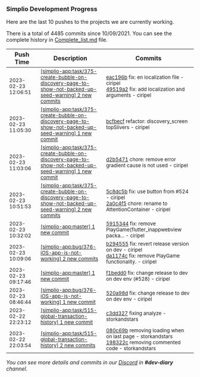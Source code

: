 
### Simplio Development Progress

Here are the last 10 pushes to the projects we are currently working.

There is a total of 4485 commits since 10/09/2021. You can see the complete history in
 [Complete_list.md](Complete_list.md) file.

| Push Time | Description | Commits |
| --- | --- | --- |
| <sub>2023-02-23 12:06:51</sub> | <sub>[[simplio-app:task/375\-create\-bubble\-on\-discovery\-page\-to\-show\-not\-backed\-up\-seed\-warning] 2 new commits](https://github.com/SimplioOfficial/simplio-app/compare/bcfbecfe800e...49519a2be71c)</sub> | <sub>[eac196b](https://github.com/SimplioOfficial/simplio-app/commit/eac196bbf4035e71524057ca25ff81b12cfce425) fix: en localization file - ciripel<br>[49519a2](https://github.com/SimplioOfficial/simplio-app/commit/49519a2be71cbcf8b58a0ea820c6fce77299d595) fix: add localization and arguments - ciripel</sub> |
| <sub>2023-02-23 11:05:30</sub> | <sub>[[simplio-app:task/375\-create\-bubble\-on\-discovery\-page\-to\-show\-not\-backed\-up\-seed\-warning] 1 new commit](https://github.com/SimplioOfficial/simplio-app/commit/bcfbecfe800eaaa4a93071825d34817da91349c6)</sub> | <sub>[bcfbecf](https://github.com/SimplioOfficial/simplio-app/commit/bcfbecfe800eaaa4a93071825d34817da91349c6) refactor: discovery_screen topSlivers - ciripel</sub> |
| <sub>2023-02-23 11:03:06</sub> | <sub>[[simplio-app:task/375\-create\-bubble\-on\-discovery\-page\-to\-show\-not\-backed\-up\-seed\-warning] 1 new commit](https://github.com/SimplioOfficial/simplio-app/commit/d2b54712f64300f2cbf6c911b61819a50f3d12db)</sub> | <sub>[d2b5471](https://github.com/SimplioOfficial/simplio-app/commit/d2b54712f64300f2cbf6c911b61819a50f3d12db) chore: remove error gradient cause is not used - ciripel</sub> |
| <sub>2023-02-23 10:51:53</sub> | <sub>[[simplio-app:task/375\-create\-bubble\-on\-discovery\-page\-to\-show\-not\-backed\-up\-seed\-warning] 2 new commits](https://github.com/SimplioOfficial/simplio-app/compare/8fa067d1947d...2a0c4f5fd99d)</sub> | <sub>[5c8dc5b](https://github.com/SimplioOfficial/simplio-app/commit/5c8dc5bb60a3e89a4269a179794ab3087e656cc6) fix: use button from #524 - ciripel<br>[2a0c4f5](https://github.com/SimplioOfficial/simplio-app/commit/2a0c4f5fd99d1b5a1771a1828398fbc13d7b1c9f) chore: rename to AttentionContainer - ciripel</sub> |
| <sub>2023-02-23 10:32:02</sub> | <sub>[[simplio-app:master] 1 new commit](https://github.com/SimplioOfficial/simplio-app/commit/59153443b6990c11363956a1c5e87c7678ee87d3)</sub> | <sub>[5915344](https://github.com/SimplioOfficial/simplio-app/commit/59153443b6990c11363956a1c5e87c7678ee87d3) fix: remove PlayGame(flutter_inappwebview packa... - ciripel</sub> |
| <sub>2023-02-23 10:09:06</sub> | <sub>[[simplio-app:bug/376\-iOS\-app\-is\-not\-working] 2 new commits](https://github.com/SimplioOfficial/simplio-app/compare/f1bedd095411...da1174ca2251)</sub> | <sub>[b294555](https://github.com/SimplioOfficial/simplio-app/commit/b2945551ca9b0e15c377a68e73fea02f686ba540) fix: revert release version on dev - ciripel<br>[da1174c](https://github.com/SimplioOfficial/simplio-app/commit/da1174ca2251d86546f2e9f29abc3fe3a5459bc6) fix: remove PlayGame functionality. - ciripel</sub> |
| <sub>2023-02-23 09:17:46</sub> | <sub>[[simplio-app:master] 1 new commit](https://github.com/SimplioOfficial/simplio-app/commit/f1bedd09541100950d672a1c1f2a1f6dc18da308)</sub> | <sub>[f1bedd0](https://github.com/SimplioOfficial/simplio-app/commit/f1bedd09541100950d672a1c1f2a1f6dc18da308) fix: change release to dev on dev env (#528) - ciripel</sub> |
| <sub>2023-02-23 08:46:44</sub> | <sub>[[simplio-app:bug/376\-iOS\-app\-is\-not\-working] 1 new commit](https://github.com/SimplioOfficial/simplio-app/commit/520a98db79c9a759633aab0cbda8706c1682926b)</sub> | <sub>[520a98d](https://github.com/SimplioOfficial/simplio-app/commit/520a98db79c9a759633aab0cbda8706c1682926b) fix: change release to dev on dev env - ciripel</sub> |
| <sub>2023-02-22 22:23:12</sub> | <sub>[[simplio-app:task/515\-global\-transaction\-history] 1 new commit](https://github.com/SimplioOfficial/simplio-app/commit/c3dd327a22d026438e3c0ab32861e44edad93d7a)</sub> | <sub>[c3dd327](https://github.com/SimplioOfficial/simplio-app/commit/c3dd327a22d026438e3c0ab32861e44edad93d7a) fixing analyze - storkandstars</sub> |
| <sub>2023-02-22 22:03:54</sub> | <sub>[[simplio-app:task/515\-global\-transaction\-history] 2 new commits](https://github.com/SimplioOfficial/simplio-app/compare/85c9ba7ee2d3...198322c61aa2)</sub> | <sub>[080c69b](https://github.com/SimplioOfficial/simplio-app/commit/080c69b12853d30172dbbec4c498a2413ee70b31) removing loading when on last page - storkandstars<br>[198322c](https://github.com/SimplioOfficial/simplio-app/commit/198322c61aa234634ce1a6ec1ffc9117333bf692) removing commented code - storkandstars</sub> |

_You can see more details and commits in our [Discord](https://discord.gg/aKhjuwZmdP) in **#dev-diary** channel._

